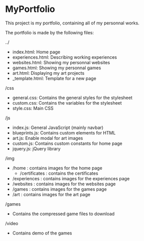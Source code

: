 # MyPortfolio

This project is my portfolio, containing all of my personnal works.

The portfolio is made by the following files: 

../
- index.html: Home page
- experiences.html: Describing working experiences
- websites.html: Showing my personnal websites
- games.html: Showing my personnal games
- art.html: Displaying my art projects
- _template.html: Template for a new page

/css
- general.css: Contains the general styles for the stylesheet
- custom.css: Contains the variables for the stylesheet
- style.css: Main CSS

/js
- index.js: General JavaScript (mainly navbar)
- blueprints.js: Contains custom elements for HTML
- art.js: Enable modal for art images
- custom.js: Contains custom constants for home page
- jquery.js: jQuery library

/img
- /home : contains images for the home page
  - /certificates : contains the certificates
- /experiences : contains images for the experiences page
- /websites : contains images for the websites page
- /games : contains images for the games page
- /art : contains images for the art page

/games
- Contains the compressed game files to download

/video
- Contains demo of the games
